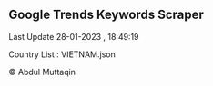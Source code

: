 

## Google Trends Keywords Scraper 
 
Last Update 28-01-2023 , 18:49:19

Country List :
VIETNAM.json



© Abdul Muttaqin 
